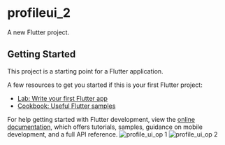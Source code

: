 # profileui_2

A new Flutter project.

## Getting Started

This project is a starting point for a Flutter application.

A few resources to get you started if this is your first Flutter project:

- [Lab: Write your first Flutter app](https://docs.flutter.dev/get-started/codelab)
- [Cookbook: Useful Flutter samples](https://docs.flutter.dev/cookbook)

For help getting started with Flutter development, view the
[online documentation](https://docs.flutter.dev/), which offers tutorials,
samples, guidance on mobile development, and a full API reference.
![profile_ui_op 1](https://user-images.githubusercontent.com/113667646/201926633-47025b51-ee33-4e1a-a534-8aa2b659de8e.png)
![profile_ui_op 2](https://user-images.githubusercontent.com/113667646/201926650-6d606f77-35c5-4b3f-9ccb-5cfff1172472.png)
